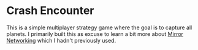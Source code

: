 # Crash Encounter
This is a simple multiplayer strategy game where the goal is to capture all planets. I primarily built this as excuse to learn a bit more about [Mirror Networking](https://mirror-networking.gitbook.io/docs/) which I hadn't previously used.
